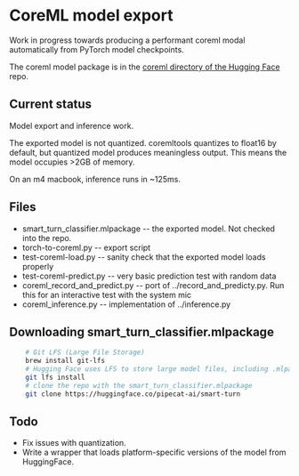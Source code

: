# CoreML model export

Work in progress towards producing a performant coreml modal automatically from PyTorch model checkpoints.

The coreml model package is in the [coreml directory of the Hugging Face](https://huggingface.co/pipecat-ai/smart-turn/tree/main/coreml) repo.

## Current status

Model export and inference work.

The exported model is not quantized. coremltools quantizes to float16 by default, but
quantized model produces meaningless output. This means the model occupies >2GB
of memory.

On an m4 macbook, inference runs in ~125ms.

## Files

  - smart_turn_classifier.mlpackage -- the exported model. Not checked into the repo.
  - torch-to-coreml.py -- export script
  - test-coreml-load.py -- sanity check that the exported model loads properly
  - test-coreml-predict.py -- very basic prediction test with random data
  - coreml_record_and_predict.py -- port of ../record_and_predicty.py. Run this for an interactive test with the system mic
  - coreml_inference.py -- implementation of ../inference.py

## Downloading smart_turn_classifier.mlpackage

```bash
    # Git LFS (Large File Storage)
    brew install git-lfs
    # Hugging Face uses LFS to store large model files, including .mlpackage
    git lfs install
    # clone the repo with the smart_turn_classifier.mlpackage
    git clone https://huggingface.co/pipecat-ai/smart-turn
```

## Todo

  - Fix issues with quantization.
  - Write a wrapper that loads platform-specific versions of the model from HuggingFace.


